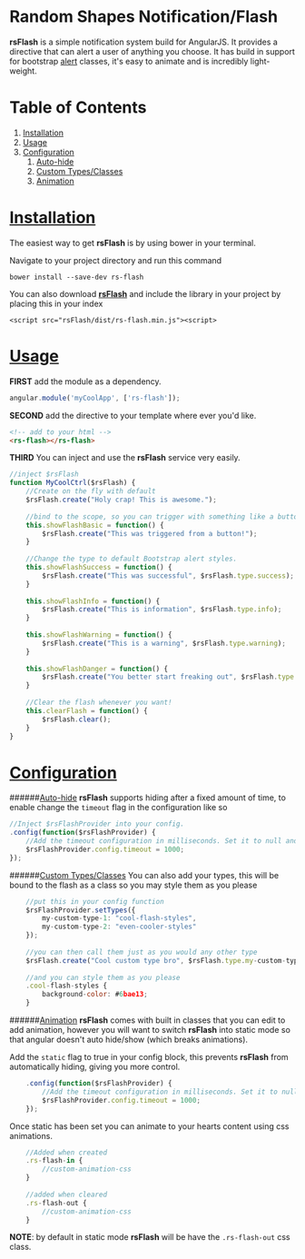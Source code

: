 Random Shapes Notification/Flash
======
**rsFlash** is a simple notification system build for AngularJS. It provides a directive that can alert a user of anything you choose. It has build in support for bootstrap [alert](http://getbootstrap.com/components/#alerts) classes, it's easy to animate and is incredibly light-weight.

Table of Contents
======
1. [Installation](#installation)
2. [Usage](#usage)
3. [Configuration](#uration)
    1. [Auto-hide](#auto-hide) 
    2. [Custom Types/Classes](#custom) 
    3. [Animation](#animation) 

[Installation](id:installation)
======

The easiest way to get **rsFlash** is by using bower in your terminal.

Navigate to your project directory and run this command

    bower install --save-dev rs-flash

You can also download [**rsFlash**](https://github.com/RandomShapes/rsFlash/archive/master.zip) and include the library in your project by placing this in your index

    <script src="rsFlash/dist/rs-flash.min.js"><script>

[Usage](id:usage)
======

**FIRST** add the module as a dependency.

```JavaScript
angular.module('myCoolApp', ['rs-flash']);
```

**SECOND** add the directive to your template where ever you'd like.

```HTML
<!-- add to your html -->
<rs-flash></rs-flash>
```

**THIRD** You can inject and use the **rsFlash** service very easily.

```JavaScript
//inject $rsFlash
function MyCoolCtrl($rsFlash) {
	//Create on the fly with default
    $rsFlash.create("Holy crap! This is awesome.");
    
    //bind to the scope, so you can trigger with something like a button.
    this.showFlashBasic = function() {
    	$rsFlash.create("This was triggered from a button!");
    }
    
    //Change the type to default Bootstrap alert styles.
    this.showFlashSuccess = function() {
    	$rsFlash.create("This was successful", $rsFlash.type.success);
    }
    
    this.showFlashInfo = function() {
    	$rsFlash.create("This is information", $rsFlash.type.info);
    }
    
    this.showFlashWarning = function() {
    	$rsFlash.create("This is a warning", $rsFlash.type.warning);
    }
    
    this.showFlashDanger = function() {
    	$rsFlash.create("You better start freaking out", $rsFlash.type.danger);
    }
    
    //Clear the flash whenever you want!
    this.clearFlash = function() {
    	$rsFlash.clear();
    }
}
```    

[Configuration](id:config)
======
######[Auto-hide](id:auto-hide)
**rsFlash** supports hiding after a fixed amount of time, to enable change the `timeout` flag in the configuration like so

```JavaScript  
//Inject $rsFlashProvider into your config.
.config(function($rsFlashProvider) {
	//Add the timeout configuration in milliseconds. Set it to null and it will never timeout
	$rsFlashProvider.config.timeout = 1000;
});
```

######[Custom Types/Classes](id:custom)
You can also add your types, this will be bound to the flash as a class so you may style them as you please

```JavaScript  
	//put this in your config function
    $rsFlashProvider.setTypes({
    	my-custom-type-1: "cool-flash-styles",
    	my-custom-type-2: "even-cooler-styles"
    });
    
    //you can then call them just as you would any other type
    $rsFlash.create("Cool custom type bro", $rsFlash.type.my-custom-type-1);
    
    //and you can style them as you please
    .cool-flash-styles {
    	background-color: #6bae13;
    }
```
    
######[Animation](id:animation)
**rsFlash** comes with built in classes that you can edit to add animation, however you will want to switch **rsFlash** into static mode so that angular doesn't auto hide/show (which breaks animations).

Add the `static` flag to true in your config block, this prevents **rsFlash** from automatically hiding, giving you more control.
    
```JavaScript  
    .config(function($rsFlashProvider) {
    	//Add the timeout configuration in milliseconds. Set it to null and it will never timeout
    	$rsFlashProvider.config.timeout = 1000;
    });
```
    
Once static has been set you can animate to your hearts content using css animations.

```JavaScript
    //Added when created
    .rs-flash-in {
    	//custom-animation-css
    }
    
    //added when cleared
    .rs-flash-out {
    	//custom-animation-css
    }
```

**NOTE**: by default in static mode **rsFlash** will be have the `.rs-flash-out` css class.